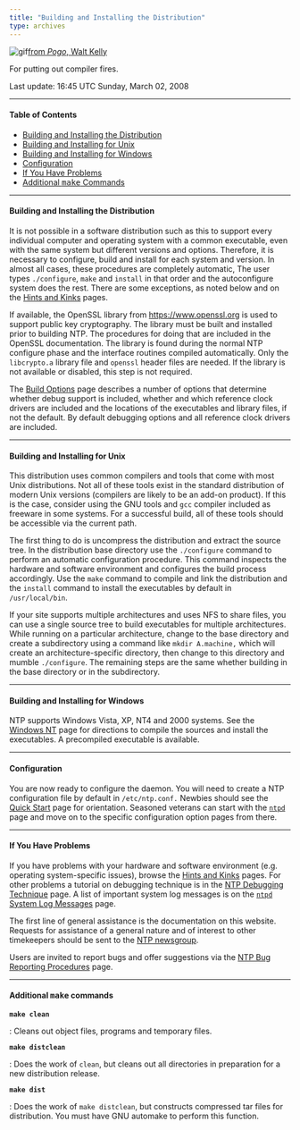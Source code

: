 ```yaml
---
title: "Building and Installing the Distribution"
type: archives
---
```


![gif](/archives/pic/beaver.gif)[from _Pogo_, Walt Kelly](/reflib/pictures)

For putting out compiler fires.

Last update: 16:45 UTC Sunday, March 02, 2008

* * *

#### Table of Contents

*   [Building and Installing the Distribution](/archives/4.2.6-series/build/#building-and-installing-the-distribution)
*   [Building and Installing for Unix](/archives/4.2.6-series/build/#building-and-installing-for-unix)
*   [Building and Installing for Windows](/archives/4.2.6-series/build/#building-and-installing-for-windows)
*   [Configuration](/archives/4.2.6-series/build/#configuration)
*   [If You Have Problems](/archives/4.2.6-series/build/#if-you-have-problems)
*   [Additional <tt>make</tt> Commands](/archives/4.2.6-series/build/#additional-ttmakett-commands)

* * *

#### Building and Installing the Distribution

It is not possible in a software distribution such as this to support every individual computer and operating system with a common executable, even with the same system but different versions and options. Therefore, it is necessary to configure, build and install for each system and version. In almost all cases, these procedures are completely automatic, The user types <code>./configure</code>, <code>make</code> and <code>install</code> in that order and the autoconfigure system does the rest. There are some exceptions, as noted below and on the [Hints and Kinks](/archives/4.2.6-series/hints) pages.

If available, the OpenSSL library from https://www.openssl.org is used to support public key cryptography. The library must be built and installed prior to building NTP. The procedures for doing that are included in the OpenSSL documentation. The library is found during the normal NTP configure phase and the interface routines compiled automatically. Only the <code>libcrypto.a</code> library file and <code>openssl</code> header files are needed. If the library is not available or disabled, this step is not required.

The [Build Options](/archives/4.2.6-series/config) page describes a number of options that determine whether debug support is included, whether and which reference clock drivers are included and the locations of the executables and library files, if not the default. By default debugging options and all reference clock drivers are included.
* * *

#### Building and Installing for Unix

This distribution uses common compilers and tools that come with most Unix distributions. Not all of these tools exist in the standard distribution of modern Unix versions (compilers are likely to be an add-on product). If this is the case, consider using the GNU tools and <code>gcc</code> compiler included as freeware in some systems. For a successful build, all of these tools should be accessible via the current path.

The first thing to do is uncompress the distribution and extract the source tree. In the distribution base directory use the <code>./configure</code> command to perform an automatic configuration procedure. This command inspects the hardware and software environment and configures the build process accordingly. Use the <code>make</code> command to compile and link the distribution and the <code>install</code> command to install the executables by default in <code>/usr/local/bin</code>.

If your site supports multiple architectures and uses NFS to share files, you can use a single source tree to build executables for multiple architectures. While running on a particular architecture, change to the base directory and create a subdirectory using a command like <code>mkdir A.machine,</code> which will create an architecture-specific directory, then change to this directory and mumble <code>./configure</code>. The remaining steps are the same whether building in the base directory or in the subdirectory.

* * *

#### Building and Installing for Windows

NTP supports Windows Vista, XP, NT4 and 2000 systems. See the [Windows NT](/archives/hints/winnt) page for directions to compile the sources and install the executables. A precompiled executable is available.

* * *

#### Configuration

You are now ready to configure the daemon. You will need to create a NTP configuration file by default in <code>/etc/ntp.conf.</code> Newbies should see the [Quick Start](/archives/4.2.6-series/quick) page for orientation. Seasoned veterans can start with the [<code>ntpd</code>](/archives/4.2.6-series/ntpd) page and move on to the specific configuration option pages from there.

* * *

#### If You Have Problems

If you have problems with your hardware and software environment (e.g. operating system-specific issues), browse the [Hints and Kinks](/archives/4.2.6-series/hints) pages. For other problems a tutorial on debugging technique is in the [NTP Debugging Technique](/archives/4.2.6-series/debug) page. A list of important system log messages is on the [<code>ntpd</code> System Log Messages](/archives/4.2.6-series/msyslog) page.

The first line of general assistance is the documentation on this website. Requests for assistance of a general nature and of interest to other timekeepers should be sent to the [NTP newsgroup](https://groups.google.com/g/comp.protocols.time.ntp).

Users are invited to report bugs and offer suggestions via the [NTP Bug Reporting Procedures](/bugs) page.

* * *

#### Additional <tt>make</tt> commands

<code>**make clean**</code>

: Cleans out object files, programs and temporary files.

<code>**make distclean**</code>

: Does the work of <code>clean</code>, but cleans out all directories in preparation for a new distribution release.

<code>**make dist**</code>

: Does the work of <code>make distclean</code>, but constructs compressed tar files for distribution. You must have GNU automake to perform this function.